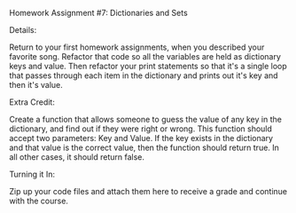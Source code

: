 Homework Assignment #7: Dictionaries and Sets


Details:
 
Return to your first homework assignments, when you described your favorite song. Refactor that code so all the variables are held as dictionary keys and value. Then refactor your print statements so that it's a single loop that passes through each item in the dictionary and prints out it's key and then it's value.


Extra Credit:

Create a function that allows someone to guess the value of any key in the dictionary, and find out if they were right or wrong. This function should accept two parameters: Key and Value. If the key exists in the dictionary and that value is the correct value, then the function should return true. In all other cases, it should return false.




Turning it In:

Zip up your code files and attach them here to receive a grade and continue with the course.